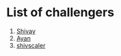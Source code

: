 # List of challengers
1. [Shivay](https://github.com/shivaylamba)
2. [Ayan](https://github.com/Ayansaxena24)
3. [shivscaler](http://github.com/shivscaler) 

